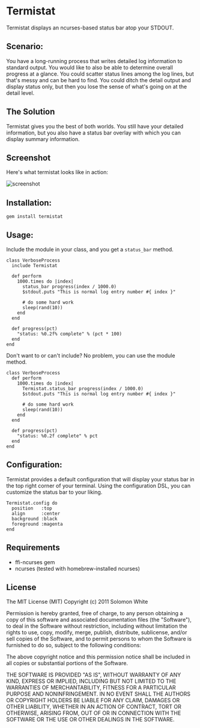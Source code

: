 # Termistat

Termistat displays an ncurses-based status bar atop your STDOUT.

## Scenario:

You have a long-running process that writes detailed log information to
standard output.  You would like to also be able to determine overall
progress at a glance.  You could scatter status lines among the log
lines, but that's messy and can be hard to find.  You could ditch the
detail output and display status only, but then you lose the sense of
what's going on at the detail level.

## The Solution

Termistat gives you the best of both worlds.  You still have your
detailed information, but you also have a status bar overlay with which
you can display summary information.

## Screenshot

Here's what termistat looks like in action:

![screenshot](https://github.com/rubysolo/termistat/raw/master/examples/file_copy.png)


## Installation:

    gem install termistat

## Usage:

Include the module in your class, and you get a `status_bar` method.

    class VerboseProcess
      include Termistat

      def perform
        1000.times do |index|
          status_bar progress(index / 1000.0)
          $stdout.puts "This is normal log entry number #{ index }"

          # do some hard work
          sleep(rand(10))
        end
      end

      def progress(pct)
        "status: %0.2f% complete" % (pct * 100)
      end
    end

Don't want to or can't include?  No problem, you can use the module
method.

    class VerboseProcess
      def perform
        1000.times do |index|
          Termistat.status_bar progress(index / 1000.0)
          $stdout.puts "This is normal log entry number #{ index }"

          # do some hard work
          sleep(rand(10))
        end
      end

      def progress(pct)
        "status: %0.2f complete" % pct
      end
    end

## Configuration:

Termistat provides a default configuration that will display your status
bar in the top right corner of your terminal.  Using the configuration
DSL, you can customize the status bar to your liking.

    Termistat.config do
      position   :top
      align      :center
      background :black
      foreground :magenta
    end

## Requirements

* ffi-ncurses gem
* ncurses (tested with homebrew-installed ncurses)

## License

The MIT License (MIT)
Copyright (c) 2011 Solomon White

Permission is hereby granted, free of charge, to any person obtaining a copy
of this software and associated documentation files (the "Software"), to deal
in the Software without restriction, including without limitation the rights
to use, copy, modify, merge, publish, distribute, sublicense, and/or sell
copies of the Software, and to permit persons to whom the Software is
furnished to do so, subject to the following conditions:

The above copyright notice and this permission notice shall be included in all
copies or substantial portions of the Software.

THE SOFTWARE IS PROVIDED "AS IS", WITHOUT WARRANTY OF ANY KIND, EXPRESS OR
IMPLIED, INCLUDING BUT NOT LIMITED TO THE WARRANTIES OF MERCHANTABILITY,
FITNESS FOR A PARTICULAR PURPOSE AND NONINFRINGEMENT. IN NO EVENT SHALL THE
AUTHORS OR COPYRIGHT HOLDERS BE LIABLE FOR ANY CLAIM, DAMAGES OR OTHER
LIABILITY, WHETHER IN AN ACTION OF CONTRACT, TORT OR OTHERWISE, ARISING FROM,
OUT OF OR IN CONNECTION WITH THE SOFTWARE OR THE USE OR OTHER DEALINGS IN THE
SOFTWARE.

